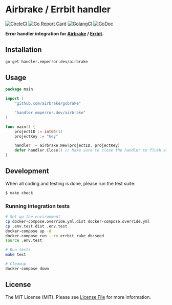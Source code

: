 # Airbrake / Errbit handler

[![CircleCI](https://circleci.com/gh/emperror/handler-airbrake.svg?style=svg)](https://circleci.com/gh/emperror/handler-airbrake)
[![Go Report Card](https://goreportcard.com/badge/handler.emperror.dev/airbrake?style=flat-square)](https://goreportcard.com/report/handler.emperror.dev/airbrake)
[![GolangCI](https://golangci.com/badges/github.com/emperror/handler-airbrake.svg)](https://golangci.com/r/github.com/emperror/handler-airbrake)
[![GoDoc](http://img.shields.io/badge/godoc-reference-5272B4.svg?style=flat-square)](https://godoc.org/handler.emperror.dev/airbrake)

**Error handler integration for [Airbrake](https://airbrake.com) / [Errbit](https://errbit.com/).**


## Installation

```bash
go get handler.emperror.dev/airbrake
```


## Usage

```go
package main

import (
	"github.com/airbrake/gobrake"

	"handler.emperror.dev/airbrake"
)

func main() {
    projectID := int64(1)
	projectKey := "key"

	handler := airbrake.New(projectID, projectKey)
	defer handler.Close() // Make sure to close the handler to flush all error reporting in progress
}
```


## Development

When all coding and testing is done, please run the test suite:

``` bash
$ make check
```


### Running integration tests

```bash
# Set up the environment
cp docker-compose.override.yml.dist docker-compose.override.yml
cp .env.test.dist .env.test
docker-compose up -d
docker-compose run --rm errbit rake db:seed
source .env.test

# Run tests
make test

# Cleanup
docker-compose down
```


## License

The MIT License (MIT). Please see [License File](LICENSE) for more information.
